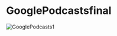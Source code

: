 # GooglePodcastsfinal
![GooglePodcasts1](https://user-images.githubusercontent.com/40935877/54785677-e4f9d000-4c37-11e9-8986-56264987fa5e.jpg)
